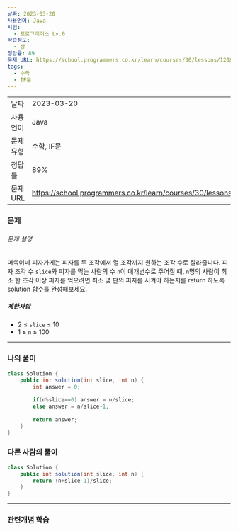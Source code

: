 ```yaml
---
날짜: 2023-03-20
사용언어: Java
시험:
  - 프로그래머스 Lv.0
학습정도:
  - 상
정답률: 89
문제 URL: https://school.programmers.co.kr/learn/courses/30/lessons/120816
tags:
  - 수학
  - IF문
---
```

|        |                                                                  |
| ------ | ---------------------------------------------------------------- |
| 날짜     | 2023-03-20                                                       |
| 사용 언어  | Java                                                             |
| 문제 유형  | 수학, IF문                                                          |
| 정답률    | 89%                                                              |
| 문제 URL | https://school.programmers.co.kr/learn/courses/30/lessons/120816 |

### 문제

###### 문제 설명

머쓱이네 피자가게는 피자를 두 조각에서 열 조각까지 원하는 조각 수로 잘라줍니다. 피자 조각 수 `slice`와 피자를 먹는 사람의 수 `n`이 매개변수로 주어질 때, `n`명의 사람이 최소 한 조각 이상 피자를 먹으려면 최소 몇 판의 피자를 시켜야 하는지를 return 하도록 solution 함수를 완성해보세요.

##### 제한사항

- 2 ≤ `slice` ≤ 10
- 1 ≤ `n` ≤ 100

---

### 나의 풀이

```java
class Solution {
    public int solution(int slice, int n) {
        int answer = 0;
        
        if(n%slice==0) answer = n/slice;
        else answer = n/slice+1;        
        
        return answer;
    }
}
```

### 다른 사람의 풀이

```java
class Solution {
    public int solution(int slice, int n) {
        return (n+slice-1)/slice;
    }
}
```

---
### 관련개념 학습
